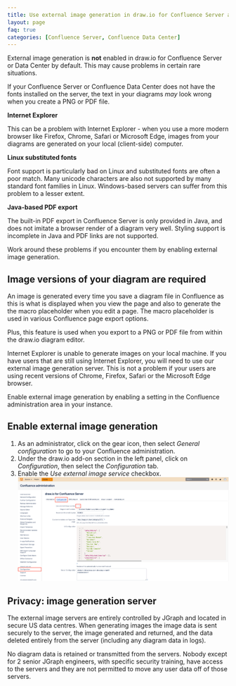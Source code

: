 ```yaml
---
title: Use external image generation in draw.io for Confluence Server and Data Center
layout: page
faq: true
categories: [Confluence Server, Confluence Data Center]
---
```


External image generation is **not** enabled in draw.io for Confluence Server or Data Center by default. This may cause problems in certain rare situations.

If your Confluence Server or Confluence Data Center does not have the fonts installed on the server, the text in your diagrams _may_ look wrong when you create a PNG or PDF file.

**Internet Explorer**

This can be a problem with Internet Explorer - when you use a more modern browser like Firefox, Chrome, Safari or Microsoft Edge, images from your diagrams are generated on your local (client-side) computer.

**Linux substituted fonts**

Font support is particularly bad on Linux and substituted fonts are often a poor match. Many unicode characters are also not supported by many standard font families in Linux. Windows-based servers can suffer from this problem to a lesser extent.

**Java-based PDF export**

The built-in PDF export in Confluence Server is only provided in Java, and does not imitate a browser render of a diagram very well. Styling support is incomplete in Java and PDF links are not supported.

Work around these problems if you encounter them by enabling external image generation.

## Image versions of your diagram are required

An image is generated every time you save a diagram file in Confluence as this is what is displayed when you view the page and also to generate the the macro placeholder when you edit a page. The macro placeholder is used in various Confluence page export options.

Plus, this feature is used when you export to a PNG or PDF file from within the draw.io diagram editor.

Internet Explorer is unable to generate images on your local machine. If you have users that are still using Internet Explorer, you will need to use our external image generation server. This is not a problem if your users are using recent versions of Chrome, Firefox, Safari or the Microsoft Edge browser.

Enable external image generation by enabling a setting in the Confluence administration area in your instance.

## Enable external image generation

1. As an administrator, click on the gear icon, then select _General configuration_ to go to your Confluence administration.
2. Under the draw.io add-on section in the left panel, click on _Configuration_, then select the _Configuration_ tab.
3. Enable the _Use external image service_ checkbox.
<br /><img src="/assets/img/blog/enable-external-image-service.png" style="max-width:100%;height:auto;" alt="Enable the external image service in draw.io in Confluence Server and Data Center">

## Privacy: image generation server

The external image servers are entirely controlled by JGraph and located in secure US data centres. When generating images the image data is sent securely to the server, the image generated and returned, and the data deleted entirely from the server (including any diagram data in logs).

No diagram data is retained or transmitted from the servers. Nobody except for 2 senior JGraph engineers, with specific security training, have access to the servers and they are not permitted to move any user data off of those servers.
